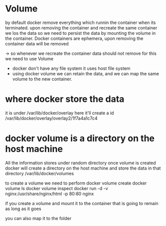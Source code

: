 # Volume
by default docker remove everything which runnin the container when its terminated.
upon removing the container and recreate the same container we los the data
so we need to persist the data by mounting the volume in the container.
Docker containers are ephemera, upon removing the container data will be removed

-> so whenever we recreate the container data should not remove for this we need to use Volume
- docker don't have any file system it uses host file system
- using docker volume we can retain the data, and we can map the same volume to the new container.
# where docker store the data 
it is under 
/var/lib/docker/overlay here it'll create a id
/var/lib/docker/overlay/overlay2/1f7a4a1c7c4
# docker volume is a directory on the host machine
All the information stores under random directory
once volume is created
docker will create a directory on the host machine and store the data in that directory
/var/lib/docker/volumes

to create a volume we need to perform
docker volume create <volume-name>
docker volume ls
docker volume inspect <volume-name>
docker run -d -v nginx:/usr/share/nginx/html -p 80:80 nginx

if you create a volume and mount it to the container that is going to remain as long as it goes

you can also map it to the folder

